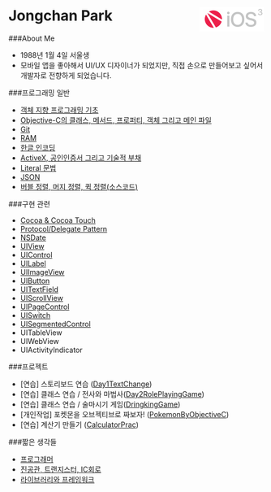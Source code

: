 # Jongchan Park <a href="url"><img src="learning/images/fc_n_ios.png" align="right" height="48" ></a>


###About Me
- 1988년 1월 4일 서울생
- 모바일 앱을 좋아해서 UI/UX 디자이너가 되었지만, 직접 손으로 만들어보고 싶어서 개발자로 전향하게 되었습니다.

###프로그래밍 일반
- [객체 지향 프로그래밍 기초](https://github.com/draupnir45/i.jongchan.park/blob/master/learning/Object-Oriented%20Programming.md)
- [Objective-C의 클래스, 메서드, 프로퍼티, 객체 그리고 메인 파일](learning/Objective_C_method_property_and_mainfile.md)
- [Git](learning/AboutGit.md)
- [RAM](learning/RAM.md)
- [한글 인코딩](learning/EncodingHangeul.md)
- [ActiveX, 공인인증서 그리고 기술적 부채](learning/ActiveX&TechnicalDept.md)
- [Literal 문법](learning/LiteralSyntaxes.md)
- [JSON](learning/JSON.md)
- [버블 정렬, 머지 정렬, 퀵 정렬(소스코드)](learning/sorts.md)

###구현 관련
- [Cocoa & Cocoa Touch](learning/AboutCocoa.md)
- [Protocol/Delegate Pattern](learning/FreakinDelegate.md)
- [NSDate](learning/NSDate.md)
- [UIView](learning/UIView.md)
- [UIControl](learning/UIControl.md)
- [UILabel](learning/UILabel.md)
- [UIImageView](learning/UIImageView.md)
- [UIButton](learning/UIButton.md)
- [UITextField](learning/UITextField.md)
- [UIScrollView](learning/UIScrollView.md)
- [UIPageControl](learning/UIPageControl.md)
- [UISwitch](learning/UISwitch.md)
- [UISegmentedControl](learning/UISegmentedControl.md)
- UITableView
- UIWebView
- UIActivityIndicator

###프로젝트
- [연습] 스토리보드 연습 ([Day1TextChange](projects/Day1TextChange))
- [연습] 클래스 연습 / 전사와 마법사([Day2RolePlayingGame](projects/Day2RolePlayingGame))
- [연습] 클래스 연습 / 술마시기 게임([DringkingGame](projects/DringkingGame))
- [개인작업] 포켓몬을 오브젝티브로 짜보자! ([PokemonByObjectiveC](projects/PokemonByObjectiveC))
- [연습] 계산기 만들기 ([CalculatorPrac](projects/CalculatorPrac))


###짧은 생각들
- [프로그래머](learning/ShortThinking1.md)
- [진공관, 트랜지스터, IC회로](learning/ShortThinking2.md)
- [라이브러리와 프레임워크](learning/Library_vs_framework.md)
